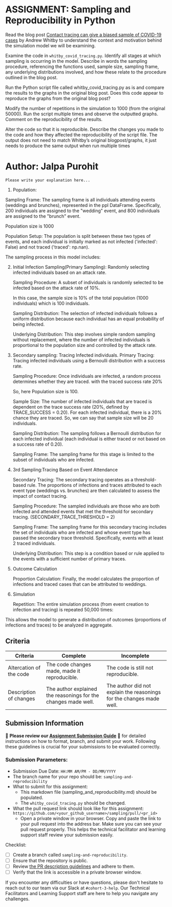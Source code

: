 # ASSIGNMENT: Sampling and Reproducibility in Python

Read the blog post [Contact tracing can give a biased sample of COVID-19 cases](https://andrewwhitby.com/2020/11/24/contact-tracing-biased/) by Andrew Whitby to understand the context and motivation behind the simulation model we will be examining.

Examine the code in `whitby_covid_tracing.py`. Identify all stages at which sampling is occurring in the model. Describe in words the sampling procedure, referencing the functions used, sample size, sampling frame, any underlying distributions involved, and how these relate to the procedure outlined in the blog post.

Run the Python script file called whitby_covid_tracing.py as is and compare the results to the graphs in the original blog post. Does this code appear to reproduce the graphs from the original blog post?

Modify the number of repetitions in the simulation to 1000 (from the original 50000). Run the script multiple times and observe the outputted graphs. Comment on the reproducibility of the results.

Alter the code so that it is reproducible. Describe the changes you made to the code and how they affected the reproducibility of the script file. The output does not need to match Whitby’s original blogpost/graphs, it just needs to produce the same output when run multiple times

# Author: Jalpa Purohit

```
Please write your explanation here...

```
1. Population:

Sampling Frame: The sampling frame is all individuals attending events (weddings and brunches), represented in the ppl DataFrame. Specifically, 200 individuals are assigned to the "wedding" event, and 800 individuals are assigned to the "brunch" event. 

Population size is 1000

Population Setup: The population is split between these two types of events, and each individual is initially marked as not infected ('infected': False) and not traced ('traced': np.nan).

The sampling process in this model includes:

2. Initial Infection Sampling(Primary Sampling): Randomly selecting infected individuals based on an attack rate.

   Sampling Procedure: A subset of individuals is randomly selected to be infected based on the    attack rate of 10%. 

   In this case, the sample size is 10% of the total population (1000 individuals) which is 100 individuals.

    Sampling Distribution: The selection of infected individuals follows a uniform distribution because each individual has an equal probability of being    infected.

    Underlying Distribution: This step involves simple random sampling without replacement, where the number of infected individuals is proportional to       the population size and controlled by the attack rate.

3. Secondary sampling: Tracing Infected individuals.
   Primary Tracing: Tracing infected individuals using a Bernoulli distribution with a success rate.

    Sampling Procedure: Once individuals are infected, a random process determines whether they are traced. with the traced success rate 20%

    So, here Population size is 100. 

    Sample Size: The number of infected individuals that are traced is dependent on the trace success rate (20%, defined by TRACE_SUCCESS = 0.20). For        each infected individual, there is a 20% chance they are traced. 
    So, we can say that sample size will be 20 individuals.

    Sampling Distribution: The sampling follows a Bernoulli distribution for each infected individual (each individual is either traced or not based on a     success rate of 0.20).

    Sampling Frame: The sampling frame for this stage is limited to the subset of individuals who are infected.

4. 3rd Sampling:Tracing Based on Event Attendance

   Secondary Tracing: The secondary tracing operates as a threshold-based rule. The proportions of infections and traces attributed to each event type       (weddings vs. brunches) are then calculated to assess the impact of contact tracing.

   Sampling Procedure: The sampled individuals are those who are both infected and attended events that met the threshold for secondary tracing.             (SECONDARY_TRACE_THRESHOLD = 2)

   Sampling Frame: The sampling frame for this secondary tracing includes the set of individuals who are infected and whose event type has passed the       secondary trace threshold. Specifically, events with at least 2 traced individuals.

   Underlying Distribution: This step is a condition based or rule applied to the events with a sufficient number of primary traces.

5. Outcome Calculation

   Proportion Calculation: Finally, the model calculates the proportion of infections and traced cases that can be attributed to weddings. 

6. Simulation

   Repetition: The entire simulation process (from event creation to infection and tracing) is repeated 50,000 times:

This allows the model to generate a distribution of outcomes (proportions of infections and traces) to be analyzed in aggregate.




## Criteria

|Criteria|Complete|Incomplete|
|--------|----|----|
|Altercation of the code|The code changes made, made it reproducible.|The code is still not reproducible.|
|Description of changes|The author explained the reasonings for the changes made well.|The author did not explain the reasonings for the changes made well.|

## Submission Information

🚨 **Please review our [Assignment Submission Guide](https://github.com/UofT-DSI/onboarding/blob/main/onboarding_documents/submissions.md)** 🚨 for detailed instructions on how to format, branch, and submit your work. Following these guidelines is crucial for your submissions to be evaluated correctly.

### Submission Parameters:
* Submission Due Date: `HH:MM AM/PM - DD/MM/YYYY`
* The branch name for your repo should be: `sampling-and-reproducibility`
* What to submit for this assignment:
    * This markdown file (sampling_and_reproducibility.md) should be populated.
    * The `whitby_covid_tracing.py` should be changed.
* What the pull request link should look like for this assignment: `https://github.com/<your_github_username>/sampling/pull/<pr_id>`
    * Open a private window in your browser. Copy and paste the link to your pull request into the address bar. Make sure you can see your pull request properly. This helps the technical facilitator and learning support staff review your submission easily.

Checklist:
- [ ] Create a branch called `sampling-and-reproducibility`.
- [ ] Ensure that the repository is public.
- [ ] Review [the PR description guidelines](https://github.com/UofT-DSI/onboarding/blob/main/onboarding_documents/submissions.md#guidelines-for-pull-request-descriptions) and adhere to them.
- [ ] Verify that the link is accessible in a private browser window.

If you encounter any difficulties or have questions, please don't hesitate to reach out to our team via our Slack at `#cohort-3-help`. Our Technical Facilitators and Learning Support staff are here to help you navigate any challenges.
